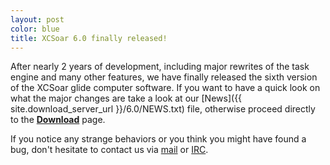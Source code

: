 ```yaml
---
layout: post
color: blue
title: XCSoar 6.0 finally released!
---
```

After nearly 2 years of development, including major rewrites of the task engine and many other features, 
we have finally released the sixth version of the XCSoar glide computer software. If you want to have a quick look on 
what the major changes are take a look at our 
[News]({{ site.download_server_url }}/6.0/NEWS.txt)
file, otherwise proceed directly to the 
[**Download**](/download/) page.

If you notice any strange behaviors or you think you might have found a bug, don't hesitate to contact us via 
[mail](/discover/mailinglist.html) or 
[IRC](/discover/irc.html).
